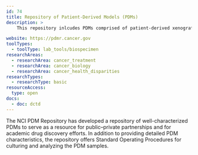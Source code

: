 ```yaml
---
id: 74
title: Repository of Patient-Derived Models (PDMs)
description: >
    This repository inlcudes PDMs comprised of patient-derived xenografts (PDXs) and *in vitro* patient-derived cell cultures (PDCs), including mixed cell populations, clonal cell lines, and fibroblast cell lines.

website: https://pdmr.cancer.gov
toolTypes:
  - toolType: lab_tools/biospecimen
researchAreas:
  - researchArea: cancer_treatment
  - researchArea: cancer_biology
  - researchArea: cancer_health_disparities
researchTypes:
  - researchType: basic
resourceAccess:
  type: open
docs:
  - doc: dctd
---
```

The NCI PDM Repository has developed a repository of well-characterized PDMs to serve as a resource for public–private partnerships and for academic drug discovery efforts. In addition to providing detailed PDM characteristics, the repository offers Standard Operating Procedures for culturing and analyzing the PDM samples.